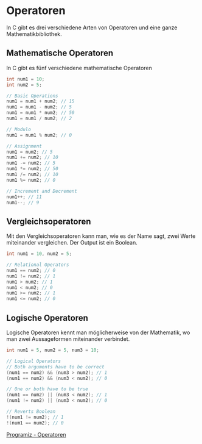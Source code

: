 # Operatoren

<show-structure depth="2" />

In C gibt es drei verschiedene Arten von Operatoren und eine ganze Mathematikbibliothek.

## Mathematische Operatoren

In C gibt es fünf verschiedene mathematische Operatoren

```C
int num1 = 10;
int num2 = 5;

// Basic Operations
num1 = num1 + num2; // 15
num1 = num1 - num2; // 5
num1 = num1 * num2; // 50
num1 = num1 / num2; // 2

// Modulo
num1 = num1 % num2; // 0

// Assignment
num1 = num2; // 5
num1 += num2; // 10
num1 -= num2; // 5
num1 *= num2; // 50
num1 /= num2; // 10
num1 %= num2; // 0

// Increment and Decrement
num1++; // 11
num1--; // 9
```

## Vergleichsoperatoren

Mit den Vergleichsoperatoren kann man, wie es der Name sagt, zwei Werte miteinander vergleichen. Der Output ist ein Boolean.

```C
int num1 = 10, num2 = 5;

// Relational Operators
num1 == num2; // 0
num1 != num2; // 1
num1 > num2; // 1
num1 < num2; // 0
num1 >= num2; // 1
num1 <= num2; // 0
```

## Logische Operatoren

Logische Operatoren kennt man möglicherweise von der Mathematik, wo man zwei Aussageformen miteinander verbindet.

```C
int num1 = 5, num2 = 5, num3 = 10;

// Logical Operators
// Both arguments have to be correct
(num1 == num2) && (num3 > num2); // 1
(num1 == num2) && (num3 < num2); // 0

// One or both have to be true
(num1 == num2) || (num3 < num2); // 1
(num1 != num2) || (num3 < num2); // 0

// Reverts Boolean
!(num1 != num2); // 1
!(num1 == num2); // 0
```

<seealso>
    <category ref="weitere">
        <a href="https://www.programiz.com/c-programming/c-operators">Programiz - Operatoren</a>
    </category>
</seealso>